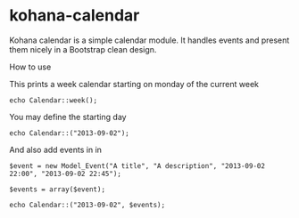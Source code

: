 kohana-calendar
===============

Kohana calendar is a simple calendar module. It handles events and present them
nicely in a Bootstrap clean design.

How to use

This prints a week calendar starting on monday of the current week

    echo Calendar::week();

You may define the starting day

    echo Calendar::("2013-09-02");

And also add events in in

    $event = new Model_Event("A title", "A description", "2013-09-02 22:00", "2013-09-02 22:45");

    $events = array($event);

    echo Calendar::("2013-09-02", $events);